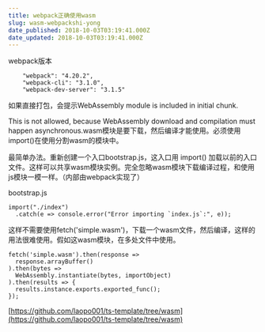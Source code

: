 ```yaml
---
title: webpack正确使用wasm
slug: wasm-webpackshi-yong
date_published: 2018-10-03T03:19:41.000Z
date_updated: 2018-10-03T03:19:41.000Z
---
```


webpack版本

        "webpack": "4.20.2",
        "webpack-cli": "3.1.0",
        "webpack-dev-server": "3.1.5"
    

如果直接打包，会提示WebAssembly module is included in initial chunk.

This is not allowed, because WebAssembly download and compilation must happen asynchronous.wasm模块是要下载，然后编译才能使用。必须使用import()在使用分割wasm的模块中。

最简单办法。重新创建一个入口bootstrap.js，这入口用 import() 加载以前的入口文件。这样可以共享wasm模块实例。完全忽略wasm模块下载编译过程，和使用js模块一模一样。（内部由webpack实现了）

bootstrap.js

    import("./index")
      .catch(e => console.error("Error importing `index.js`:", e));
    

这样不需要使用fetch('simple.wasm')，下载一个wasm文件，然后编译，这样的用法很难使用。假如这wasm模块，在多处文件中使用。

    fetch('simple.wasm').then(response =>
      response.arrayBuffer()
    ).then(bytes =>
      WebAssembly.instantiate(bytes, importObject)
    ).then(results => {
      results.instance.exports.exported_func();
    });
    

[https://github.com/laopo001/ts-template/tree/wasm](https://github.com/laopo001/ts-template/tree/wasm)
